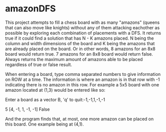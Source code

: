 # amazonDFS
This project attempts to fill a chess board with as many "amazons" (queens that can also move like knights) without any of them attacking eachother as possible by exploring each combination of placements with a DFS. It returns true if it could find a solution that has N - K amazons placed. N being the column and width dimensions of the board and K being the amazons that are already placed on the board. Or in other words, 8 amazons for an 8x8 board would return true. 7 amazons for an 8x8 board would return false. Always returns the maximum amount of amazons able to be placed regardless of true or false result.

When entering a board, type comma separated numbers to give information on ROW at a time. The information is where an amazon is in that row with -1 indicating there is no amazon in this row. For example a 5x5 board with one amazon located at (1,3) would be entered like so:

 Enter a board as a vector B, 'q' to quit:-1,-1,1,-1,-1
 
 5 [4, -1, 1, -1, -1] False
                                 
And the program finds that, at most, one more amazon can be placed on this board. One example being at (4,1).

